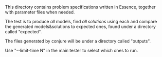 
This directory contains problem specifications written in Essence,
together with parameter files when needed.

The test is to produce *all* models, find *all solutions* using each and
compare the generated models&solutions to expected ones, found under a
directory called "expected".

The files generated by conjure will be under a directory called "outputs".

Use "--limit-time N" in the main tester to select which ones to run.
